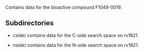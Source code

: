 Contains data for the bioactive compound F1049-0019.

## Subdirectories

- cside/ contains data for the C-side search space on rv1821.

- nside/ contains data for the N-side search space on rv1821.

